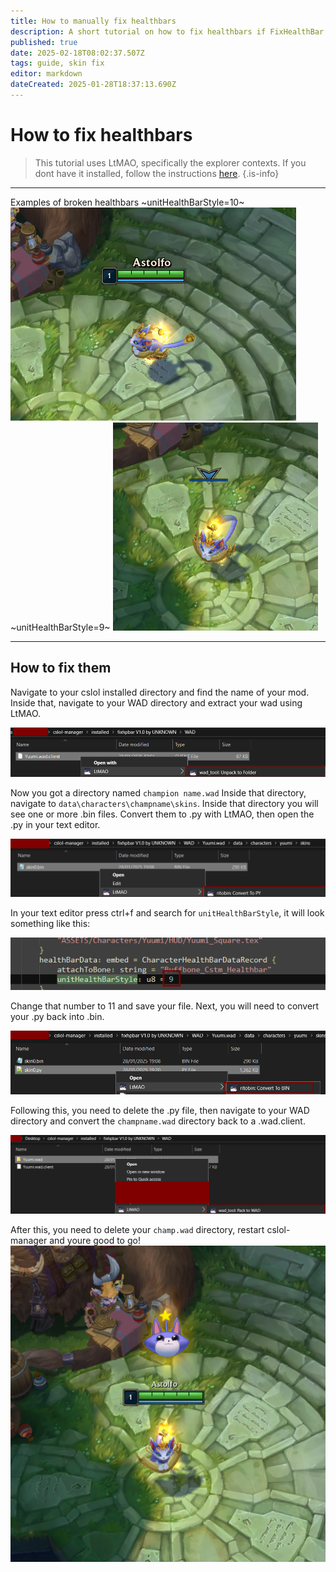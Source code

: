 ```yaml
---
title: How to manually fix healthbars
description: A short tutorial on how to fix healthbars if FixHealthBar.exe doesnt work.
published: true
date: 2025-02-18T08:02:37.507Z
tags: guide, skin fix
editor: markdown
dateCreated: 2025-01-28T18:37:13.690Z
---
```


# How to fix healthbars
> This tutorial uses LtMAO, specifically the explorer contexts. If you dont have it installed, follow the instructions [here](/core-guides/tools/LtMAO#explorer-contexts).
> {.is-info}

---
Examples of broken healthbars
~unitHealthBarStyle=10~
![hpbarexample1.png](/user-pictures/fbs/hpbarexample1.png)
~unitHealthBarStyle=9~
![hpbarexample.png](/user-pictures/fbs/hpbarexample.png)

---
## How to fix them

Navigate to your cslol installed directory and find the name of your mod. Inside that, navigate to your WAD directory and extract your wad using LtMAO.

![extract-wad.png](/user-pictures/fbs/extract-wad.png)

Now you got a directory named ```champion name.wad```
Inside that directory, navigate to ```data\characters\champname\skins```. Inside that directory you will see one or more .bin files. Convert them to .py with LtMAO, then open the .py in your text editor.

![convertbintopy.png](/user-pictures/fbs/convertbintopy.png)

In your text editor press ctrl+f and search for ```unitHealthBarStyle```, it will look something like this:

![hpbarstyle9.png](/user-pictures/fbs/hpbarstyle9.png)

Change that number to 11 and save your file. Next, you will need to convert your .py back into .bin.

![pytobin.png](/user-pictures/fbs/pytobin.png)

Following this, you need to delete the .py file, then navigate to your WAD directory and convert the ```champname.wad``` directory back to a .wad.client. 

![packtowad.png](/user-pictures/fbs/packtowad.png)

After this, you need to delete your ```champ.wad``` directory, restart cslol-manager and youre good to go!
![excited-kitty.png](/user-pictures/fbs/excited-kitty.png)


